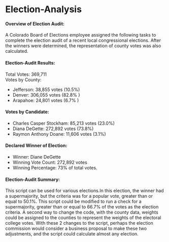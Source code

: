 # Election-Analysis


#### Overview of Election Audit: 

A Colorado Board of Elections employee assigned the following tasks to complete the election audit of a recent local congressional elections. After the winners were determined, the representation of county votes was also calculated.


#### Election-Audit Results:
Total Votes: 369,711  
Votes by County:
* Jefferson: 38,855 votes (10.5%)
* Denver: 306,055 votes (82.8% )
* Arapahoe: 24,801 votes (6.7% )

#### Votes by Candidate:
* Charles Casper Stockham: 85,213 votes (23.0%)
* Diana DeGette: 272,892 votes (73.8%)
* Raymon Anthony Doane: 11,606 votes (3.1%)

#### Declared Winner of Election:
* Winner: Diane DeGette
* Winning Vote Count: 272,892 votes
* Winning Percentage: 73% of total votes.


#### Election-Audit Summary:
This script can be used for various elections.In this election, the winner had a supermajority, but the criteria was for a popular vote, greater than or equal to 50.1%. This script could be modified to run a check for a supermajority, greater than or equal to 66.7% of the votes as the election criteria. A second way to change the code, with the county data, weights could be assigned to the counties to represent the weights of the electoral college votes. With these 2 changes to the script, perhaps the election commission would consider a business proposal to make these two adjustments, and the script could calculate almost any election.
